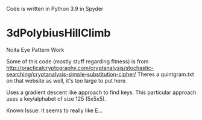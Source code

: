 Code is written in Python 3.9 in Spyder
# 3dPolybiusHillClimb
Noita Eye Pattern Work

Some of this code (mostly stuff regarding fitness) is from http://practicalcryptography.com/cryptanalysis/stochastic-searching/cryptanalysis-simple-substitution-cipher/
Theres a quintgram.txt on that website as well, it's too large to put here.

Uses a gradient descent like approach to find keys. This particular approach uses a key/alphabet of size 125 (5x5x5).

Known Issue: It seems to really like E...

